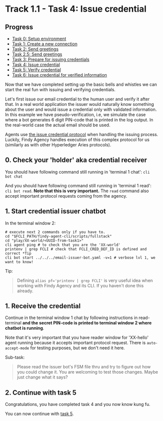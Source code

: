 # Track 1.1 - Task 4: Issue credential

## Progress

* [Task 0: Setup environment](../README.md)
* [Task 1: Create a new connection](../task1/README.md)
* [Task 2: Send greetings](../task2/README.md)
* [Task 2.5: Send greetings](../task2.5/README.md)
* [Task 3: Prepare for issuing credentials](../task3/README.md)
* [Task 4: Issue credential](../task4/README.md)
* [Task 5: Verify credential](../task5/README.md)
* [Task 6: Issue credential for verified information](../task6/README.md)

Now that we have completed setting up the basic bells and whistles we can start
the real fun with issuing and verifying credentials.

Let's first issue our email credential to the human user and verify it after
that. In a real world application the issuer would naturally know something
about the user and would issue a credential only with validated information.
In this example we have pseudo-verification, i.e, we simulate the case where a
bot generates 6 digit PIN-code that is printed in the log output. In the
real-world case the actual email should be used.

Agents use [the issue credential
protocol](https://github.com/hyperledger/aries-rfcs/blob/main/features/0036-issue-credential/README.md)
when handling the issuing process. Luckily, Findy Agency handles execution of
this complex protocol for us (similarly as with other Hyperledger Aries
protocols).

## 0. Check your 'holder' aka credential receiver

You should have following command still running in 'terminal 1 chat':
`cli bot chat`

And you should have following command still running in 'terminal 1 read':
`cli bot read`.  **Note that this is very important.** The `read` command also
accept important protocol requests coming from the agency.

## 1. Start credential issuer chatbot

In the terminal window 2:
```shell
# execute next 2 commands only if you have to.
cd "$FCLI_PATH/findy-agent-cli/scripts/fullstack"
cd "play/XX-world/<UUID-from-task1>"
cli agent ping # to check that you are the 'XX-world'
printenv | grep FCLI # check that FCLI_CRED_DEF_ID is defined and correct *Tip
cli bot start ../../../email-issuer-bot.yaml -v=1 # verbose lvl 1, we want to know!
```
Tip:
> Defining `alias pf='printenv | grep FCLI'` is very useful idea when working
> with Findy Agency and its CLI. If you haven't done this already.

## 1. Receive the credential

Continue in the terminal window 1 chat by following instructions in
read-terminal **and the secret PIN-code is printed to terminal window 2 where
chatbot is running**.

Note that it's very important that you have reader window for 'XX-hello' agent
running because it accepts important protocol request. There is
`auto-accept-mode` for testing purposes, but we don't need it here.

Sub-task:
> Please read the issuer bot's FSM file thru and try to figure out how you
> could change it. You are welcoming to test those changes. Maybe just change
> what it says?

## 2. Continue with task 5

Congratulations, you have completed task 4 and you now know kung fu.

You can now continue with [task 5](../task5/README.md).

